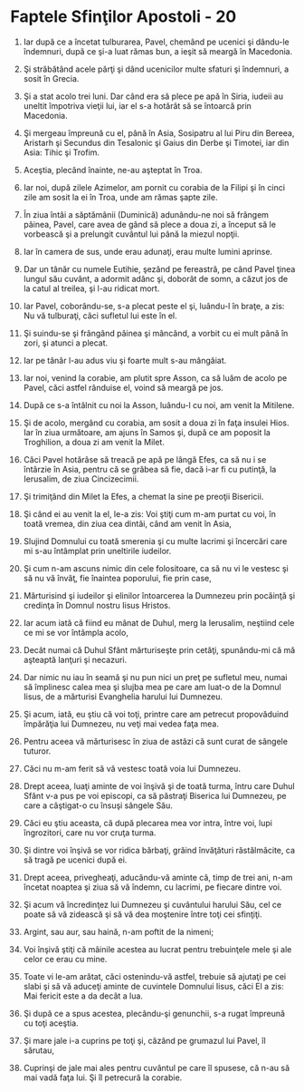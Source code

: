 # Faptele Sfin&#355;ilor Apostoli - 20

1. Iar după ce a încetat tulburarea, Pavel, chemând pe ucenici şi dându-le îndemnuri, după ce şi-a luat rămas bun, a ieşit să meargă în Macedonia. 

2. Şi străbătând acele părţi şi dând ucenicilor multe sfaturi şi îndemnuri, a sosit în Grecia. 

3. Şi a stat acolo trei luni. Dar când era să plece pe apă în Siria, iudeii au uneltit împotriva vieţii lui, iar el s-a hotărât să se întoarcă prin Macedonia. 

4. Şi mergeau împreună cu el, până în Asia, Sosipatru al lui Piru din Bereea, Aristarh şi Secundus din Tesalonic şi Gaius din Derbe şi Timotei, iar din Asia: Tihic şi Trofim. 

5. Aceştia, plecând înainte, ne-au aşteptat în Troa. 

6. Iar noi, după zilele Azimelor, am pornit cu corabia de la Filipi şi în cinci zile am sosit la ei în Troa, unde am rămas şapte zile. 

7. În ziua întâi a săptămânii (Duminică) adunându-ne noi să frângem pâinea, Pavel, care avea de gând să plece a doua zi, a început să le vorbească şi a prelungit cuvântul lui până la miezul nopţii. 

8. Iar în camera de sus, unde erau adunaţi, erau multe lumini aprinse. 

9. Dar un tânăr cu numele Eutihie, şezând pe fereastră, pe când Pavel ţinea lungul său cuvânt, a adormit adânc şi, doborât de somn, a căzut jos de la catul al treilea, şi l-au ridicat mort. 

10. Iar Pavel, coborându-se, s-a plecat peste el şi, luându-l în braţe, a zis: Nu vă tulburaţi, căci sufletul lui este în el. 

11. Şi suindu-se şi frângând pâinea şi mâncând, a vorbit cu ei mult până în zori, şi atunci a plecat. 

12. Iar pe tânăr l-au adus viu şi foarte mult s-au mângâiat. 

13. Iar noi, venind la corabie, am plutit spre Asson, ca să luăm de acolo pe Pavel, căci astfel rânduise el, voind să meargă pe jos. 

14. După ce s-a întâlnit cu noi la Asson, luându-l cu noi, am venit la Mitilene. 

15. Şi de acolo, mergând cu corabia, am sosit a doua zi în faţa insulei Hios. Iar în ziua următoare, am ajuns în Samos şi, după ce am poposit la Troghilion, a doua zi am venit la Milet. 

16. Căci Pavel hotărâse să treacă pe apă pe lângă Efes, ca să nu i se întârzie în Asia, pentru că se grăbea să fie, dacă i-ar fi cu putinţă, la Ierusalim, de ziua Cincizecimii. 

17. Şi trimiţând din Milet la Efes, a chemat la sine pe preoţii Bisericii. 

18. Şi când ei au venit la el, le-a zis: Voi ştiţi cum m-am purtat cu voi, în toată vremea, din ziua cea dintâi, când am venit în Asia, 

19. Slujind Domnului cu toată smerenia şi cu multe lacrimi şi încercări care mi s-au întâmplat prin uneltirile iudeilor. 

20. Şi cum n-am ascuns nimic din cele folositoare, ca să nu vi le vestesc şi să nu vă învăţ, fie înaintea poporului, fie prin case, 

21. Mărturisind şi iudeilor şi elinilor întoarcerea la Dumnezeu prin pocăinţă şi credinţa în Domnul nostru Iisus Hristos. 

22. Iar acum iată că fiind eu mânat de Duhul, merg la Ierusalim, neştiind cele ce mi se vor întâmpla acolo, 

23. Decât numai că Duhul Sfânt mărturiseşte prin cetăţi, spunându-mi că mă aşteaptă lanţuri şi necazuri. 

24. Dar nimic nu iau în seamă şi nu pun nici un preţ pe sufletul meu, numai să împlinesc calea mea şi slujba mea pe care am luat-o de la Domnul Iisus, de a mărturisi Evanghelia harului lui Dumnezeu. 

25. Şi acum, iată, eu ştiu că voi toţi, printre care am petrecut propovăduind împărăţia lui Dumnezeu, nu veţi mai vedea faţa mea. 

26. Pentru aceea vă mărturisesc în ziua de astăzi că sunt curat de sângele tuturor. 

27. Căci nu m-am ferit să vă vestesc toată voia lui Dumnezeu. 

28. Drept aceea, luaţi aminte de voi înşivă şi de toată turma, întru care Duhul Sfânt v-a pus pe voi episcopi, ca să păstraţi Biserica lui Dumnezeu, pe care a câştigat-o cu însuşi sângele Său. 

29. Căci eu ştiu aceasta, că după plecarea mea vor intra, între voi, lupi îngrozitori, care nu vor cruţa turma. 

30. Şi dintre voi înşivă se vor ridica bărbaţi, grăind învăţături răstălmăcite, ca să tragă pe ucenici după ei. 

31. Drept aceea, privegheaţi, aducându-vă aminte că, timp de trei ani, n-am încetat noaptea şi ziua să vă îndemn, cu lacrimi, pe fiecare dintre voi. 

32. Şi acum vă încredinţez lui Dumnezeu şi cuvântului harului Său, cel ce poate să vă zidească şi să vă dea moştenire între toţi cei sfinţiţi. 

33. Argint, sau aur, sau haină, n-am poftit de la nimeni; 

34. Voi înşivă ştiţi că mâinile acestea au lucrat pentru trebuinţele mele şi ale celor ce erau cu mine. 

35. Toate vi le-am arătat, căci ostenindu-vă astfel, trebuie să ajutaţi pe cei slabi şi să vă aduceţi aminte de cuvintele Domnului Iisus, căci El a zis: Mai fericit este a da decât a lua. 

36. Şi după ce a spus acestea, plecându-şi genunchii, s-a rugat împreună cu toţi aceştia. 

37. Şi mare jale i-a cuprins pe toţi şi, căzând pe grumazul lui Pavel, îl sărutau, 

38. Cuprinşi de jale mai ales pentru cuvântul pe care îl spusese, că n-au să mai vadă faţa lui. Şi îl petrecură la corabie. 

